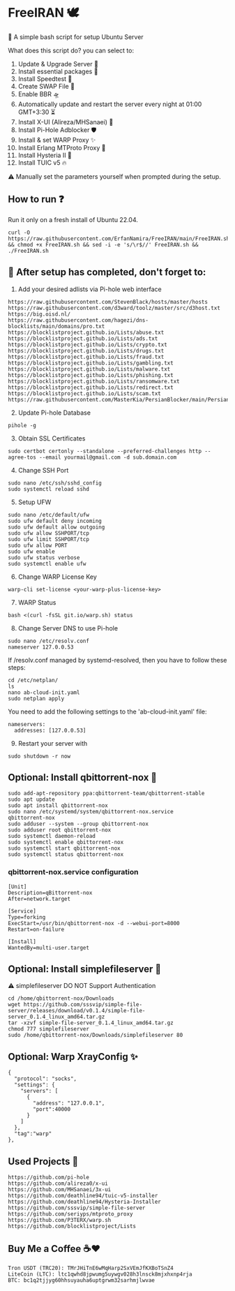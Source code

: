 # FreeIRAN 🕊️
🌟 A simple bash script for setup Ubuntu Server

What does this script do? you can select to:
1. Update & Upgrade Server 🧬
2. Install essential packages 🎉
3. Install Speedtest 🚀
4. Create SWAP File 💾
5. Enable BBR 🛸
6. Automatically update and restart the server every night at 01:00 GMT+3:30 ⏳
7. Install X-UI (Alireza/MHSanaei) 🦄
8. Install Pi-Hole Adblocker 🛡️
9. Install & set WARP Proxy ✨
10. Install Erlang MTProto Proxy 💫
11. Install Hysteria II 🌈
12. Install TUIC v5 🔥

⚠️ Manually set the parameters yourself when prompted during the setup.

## How to run ❓
Run it only on a fresh install of Ubuntu 22.04.
```
curl -O https://raw.githubusercontent.com/ErfanNamira/FreeIRAN/main/FreeIRAN.sh && chmod +x FreeIRAN.sh && sed -i -e 's/\r$//' FreeIRAN.sh && ./FreeIRAN.sh
```
## 💠 After setup has completed, don't forget to:

1. Add your desired adlists via Pi-hole web interface
```
https://raw.githubusercontent.com/StevenBlack/hosts/master/hosts
https://raw.githubusercontent.com/d3ward/toolz/master/src/d3host.txt
https://big.oisd.nl/
https://raw.githubusercontent.com/hagezi/dns-blocklists/main/domains/pro.txt
https://blocklistproject.github.io/Lists/abuse.txt
https://blocklistproject.github.io/Lists/ads.txt
https://blocklistproject.github.io/Lists/crypto.txt
https://blocklistproject.github.io/Lists/drugs.txt
https://blocklistproject.github.io/Lists/fraud.txt
https://blocklistproject.github.io/Lists/gambling.txt
https://blocklistproject.github.io/Lists/malware.txt
https://blocklistproject.github.io/Lists/phishing.txt
https://blocklistproject.github.io/Lists/ransomware.txt
https://blocklistproject.github.io/Lists/redirect.txt
https://blocklistproject.github.io/Lists/scam.txt
https://raw.githubusercontent.com/MasterKia/PersianBlocker/main/PersianBlockerHosts.txt
```
2. Update Pi-hole Database
```
pihole -g
```
3. Obtain SSL Certificates
```
sudo certbot certonly --standalone --preferred-challenges http --agree-tos --email yourmail@gmail.com -d sub.domain.com
```
4. Change SSH Port
```
sudo nano /etc/ssh/sshd_config
sudo systemctl reload sshd
```
5. Setup UFW
```
sudo nano /etc/default/ufw
sudo ufw default deny incoming
sudo ufw default allow outgoing
sudo ufw allow SSHPORT/tcp
sudo ufw limit SSHPORT/tcp
sudo ufw allow PORT
sudo ufw enable
sudo ufw status verbose
sudo systemctl enable ufw
```
6. Change WARP License Key
```
warp-cli set-license <your-warp-plus-license-key>
```
7. WARP Status
```
bash <(curl -fsSL git.io/warp.sh) status
```
8. Change Server DNS to use Pi-hole
```
sudo nano /etc/resolv.conf
nameserver 127.0.0.53
```
If /resolv.conf managed by systemd-resolved, then you have to follow these steps:
```
cd /etc/netplan/
ls
nano ab-cloud-init.yaml
sudo netplan apply
```
You need to add the following settings to the 'ab-cloud-init.yaml' file:
```
nameservers:
  addresses: [127.0.0.53]
```
9. Restart your server with
```
sudo shutdown -r now
```
## Optional: Install qbittorrent-nox 🔮
```
sudo add-apt-repository ppa:qbittorrent-team/qbittorrent-stable
sudo apt update
sudo apt install qbittorrent-nox
sudo nano /etc/systemd/system/qbittorrent-nox.service
qbittorrent-nox
sudo adduser --system --group qbittorrent-nox
sudo adduser root qbittorrent-nox
sudo systemctl daemon-reload
sudo systemctl enable qbittorrent-nox
sudo systemctl start qbittorrent-nox
sudo systemctl status qbittorrent-nox
```
### qbittorrent-nox.service configuration
```
[Unit]
Description=qBittorrent-nox
After=network.target

[Service]
Type=forking
ExecStart=/usr/bin/qbittorrent-nox -d --webui-port=8000
Restart=on-failure

[Install]
WantedBy=multi-user.target
```
## Optional: Install simplefileserver 🪩

⚠️ simplefileserver DO NOT Support Authentication
```
cd /home/qbittorrent-nox/Downloads
wget https://github.com/sssvip/simple-file-server/releases/download/v0.1.4/simple-file-server_0.1.4_linux_amd64.tar.gz
tar -xzvf simple-file-server_0.1.4_linux_amd64.tar.gz
chmod 777 simplefileserver
sudo /home/qbittorrent-nox/Downloads/simplefileserver 80
```
## Optional: Warp XrayConfig ✨
```
{
  "protocol": "socks",
  "settings": {
    "servers": [
      { 
        "address": "127.0.0.1",
        "port":40000
      }
    ]
  },
  "tag":"warp"
},
```
## Used Projects 💞
```
https://github.com/pi-hole
https://github.com/alireza0/x-ui
https://github.com/MHSanaei/3x-ui
https://github.com/deathline94/tuic-v5-installer
https://github.com/deathline94/Hysteria-Installer
https://github.com/sssvip/simple-file-server
https://github.com/seriyps/mtproto_proxy
https://github.com/P3TERX/warp.sh
https://github.com/blocklistproject/Lists
```
## Buy Me a Coffee ☕❤️
```
Tron USDT (TRC20): TMrJHiTnE6wMqHarp2SxVEmJfKXBoTSnZ4
LiteCoin (LTC): ltc1qwhd8jpwumg5uywgv028h3lnsck8mjxhxnp4rja
BTC: bc1q2tjjyg60hhsuyauha6uptgrwm32sarhmjlwvae
```
